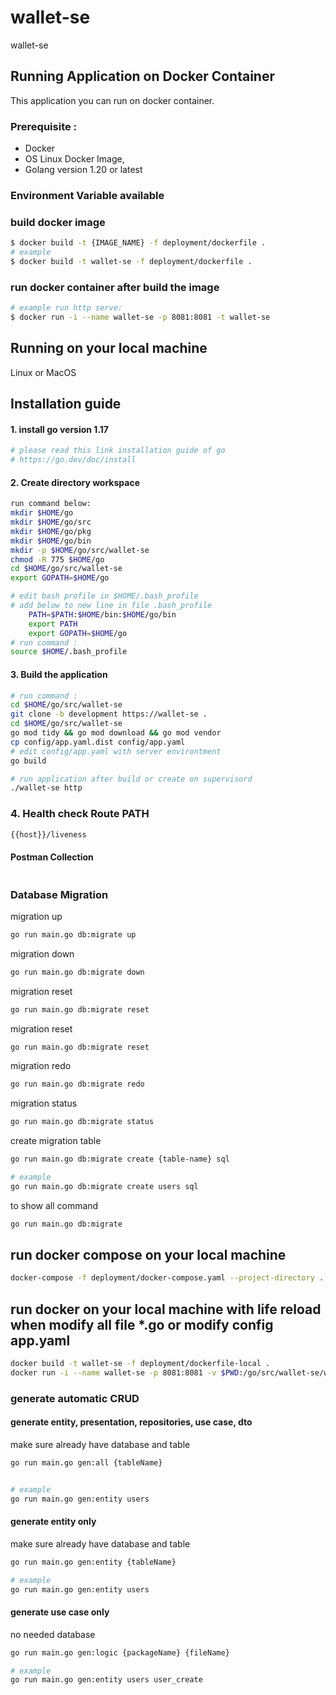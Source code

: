 # wallet-se
wallet-se



## Running Application on Docker Container

This application you can run on docker container.

### Prerequisite :
* Docker
* OS Linux Docker Image, 
* Golang version 1.20 or latest

### Environment Variable available


### build docker image
```bash
$ docker build -t {IMAGE_NAME} -f deployment/dockerfile .
# example
$ docker build -t wallet-se -f deployment/dockerfile .
```

### run docker container after build the image
```bash
# example run http serve:
$ docker run -i --name wallet-se -p 8081:8081 -t wallet-se

```


## Running on your local machine

Linux or MacOS

## Installation guide
#### 1. install go version 1.17
```bash
# please read this link installation guide of go
# https://go.dev/doc/install
```

#### 2. Create directory workspace    
```bash
run command below: 
mkdir $HOME/go
mkdir $HOME/go/src
mkdir $HOME/go/pkg
mkdir $HOME/go/bin
mkdir -p $HOME/go/src/wallet-se
chmod -R 775 $HOME/go
cd $HOME/go/src/wallet-se
export GOPATH=$HOME/go
```    
```bash
# edit bash profile in $HOME/.bash_profile        
# add below to new line in file .bash_profile         
    PATH=$PATH:$HOME/bin:$HOME/go/bin
    export PATH  
    export GOPATH=$HOME/go 
# run command :
source $HOME/.bash_profile
```

#### 3. Build the application    
```bash
# run command :
cd $HOME/go/src/wallet-se
git clone -b development https://wallet-se .
cd $HOME/go/src/wallet-se
go mod tidy && go mod download && go mod vendor
cp config/app.yaml.dist config/app.yaml
# edit config/app.yaml with server environtment
go build

# run application after build or create on supervisord 
./wallet-se http
```


### 4. Health check Route PATH
```bash
{{host}}/liveness
```


#### Postman Collection
```go
```

### Database Migration
migration up
```bash
go run main.go db:migrate up
```

migration down
```bash
go run main.go db:migrate down
```

migration reset
```bash
go run main.go db:migrate reset
```

migration reset
```bash
go run main.go db:migrate reset
```

migration redo
```bash
go run main.go db:migrate redo
```

migration status
```bash
go run main.go db:migrate status
```

create migration table
```bash
go run main.go db:migrate create {table-name} sql

# example
go run main.go db:migrate create users sql
```

to show all command
```bash
go run main.go db:migrate
```

## run docker compose on your local machine
```bash
docker-compose -f deployment/docker-compose.yaml --project-directory . up -d --build
```

## run docker on your local machine with life reload when modify all file *.go or modify config app.yaml
```bash
docker build -t wallet-se -f deployment/dockerfile-local .
docker run -i --name wallet-se -p 8081:8081 -v $PWD:/go/src/wallet-se/wallet-se wallet-se
```

### generate automatic CRUD
#### generate entity, presentation, repositories, use case, dto
make sure already have database and table
```bash
go run main.go gen:all {tableName}


# example
go run main.go gen:entity users
```

#### generate entity only
make sure already have database and table
```bash
go run main.go gen:entity {tableName}

# example
go run main.go gen:entity users
```

#### generate use case only
no needed database
```bash
go run main.go gen:logic {packageName} {fileName}

# example
go run main.go gen:entity users user_create
```